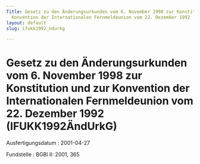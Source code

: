 ```yaml
---
Title: Gesetz zu den Änderungsurkunden vom 6. November 1998 zur Konstitution und zur
  Konvention der Internationalen Fernmeldeunion vom 22. Dezember 1992
layout: default
slug: ifukk1992_ndurkg

---
```


# Gesetz zu den Änderungsurkunden vom 6. November 1998 zur Konstitution und zur Konvention der Internationalen Fernmeldeunion vom 22. Dezember 1992 (IFUKK1992ÄndUrkG)

Ausfertigungsdatum
:   2001-04-27

Fundstelle
:   BGBl II: 2001, 365

